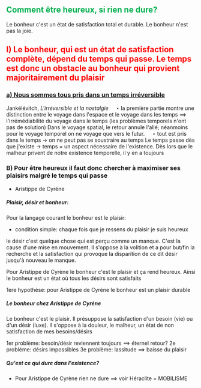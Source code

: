 <h2><span style="color:rgb(0, 176, 80)">Comment être heureux, si rien ne dure?</span></h2>

Le bonheur c'est un état de satisfaction total et durable. Le bonheur n'est pas la joie.


## <span style="color:rgb(255, 0, 0)">I) Le bonheur, qui est un état de satisfaction complète, dépend du temps qui passe. Le temps est donc un obstacle au bonheur qui provient majoritairement du plaisir</span> 
### <u>a) Nous sommes tous pris dans un temps irréversible</u>
Jankélévitch, *L'irréversible et la nostalgie*
$\quad\star$ la première partie montre une distinction entre le voyage dans l'espace et le voyage dans les temps $\implies$ l'irrémédiabilité du voyage dans le temps (les problèmes temporels n'ont pas de solution)
Dans le voyage spatial, le retour annule l'allé; néanmoins pour le voyage temporel on ne voyage que vers le futur.
$\quad\star$ tout est pris dans le temps $\rightarrow$ on ne peut pas se soustraire au temps
Le temps passe dès que j'existe $\rightarrow$ temps $=$ un aspect nécessaire de l'existence. Dès lors que le malheur privent de notre existence temporelle, il y en a toujours

### B) Pour être heureux il faut donc chercher à maximiser ses plaisirs malgré le temps qui passe
- Aristippe de Cyrène

##### Plaisir, désir et bonheur:
Pour la langage courant le bonheur est le plaisir:
- condition simple: chaque fois que je ressens du plaisir je suis heureux

le désir c'est quelque chose qui est perçu comme un manque. C'est la cause d'une mise en mouvement. Il s'oppose à la volition et a pour but/fin la recherche et la satisfaction qui provoque la disparition de ce dit désir jusqu'à nouveau le manque.

Pour Aristippe de Cyrène le bonheur c'est le plaisir et ça rend heureux. Ainsi le bonheur est un état où tous les désirs sont satisfaits

1ere hypothèse: pour Aristippe de Cyrène le bonheur est un plaisir durable

##### Le bonheur chez Aristippe de Cyrène
Le bonheur c'est le plaisir. Il présuppose la satisfaction d'un besoin (vie) ou d'un désir (luxe). Il s'oppose à la douleur, le malheur, un état de non satisfaction de mes besoins/désirs

1er problème: besoin/désir reviennent toujours $\implies$ éternel retour?
2e problème: désirs impossibles
3e problème: lassitude $\implies$ baisse du plaisir

##### Qu'est ce qui dure dans l'existence?
- Pour Aristippe de Cyrène rien ne dure $\implies$ voir Héraclite = MOBILISME